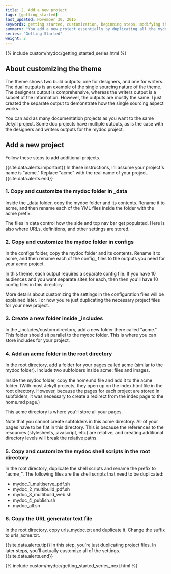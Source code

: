 ```yaml
---
title: 2. Add a new project
tags: [getting_started]
last_updated: November 30, 2015
keywords: getting started, customization, beginning steps, modifying the theme, modification
summary: "You add a new project essentially by duplicating all the mydoc project files in the _data, _includes, configs, and other folders. You can add as many projects as you want in this theme."
series: "Getting Started"
weight: 2
---
```

<!-- your frontmatter goes here -->

{% include custom/mydoc/getting_started_series.html %}

## About customizing the theme 

The theme shows two build outputs: one for designers, and one for writers. The dual outputs is an example of the single sourcing nature of the theme. The designers output is comprehensive, whereas the writers output is a subset of the information. However, the outputs are mostly the same. I just created the separate output to demonstrate how the single sourcing aspect works. 

You can add as many documentation projects as you want to the same Jekyll project. Some doc projects have multiple outputs, as is the case with the designers and writers outputs for the mydoc project. 

## Add a new project
Follow these steps to add additional projects.

{{site.data.alerts.important}} In these instructions, I'll assume your project's name is "acme." Replace "acme" with the real name of your project. {{site.data.alerts.end}}

### 1. Copy and customize the mydoc folder in _data

Inside the \_data folder, copy the mydoc folder and its contents. Rename it to acme, and then rename each of the YML files inside the folder with the acme prefix.

The files in data control how the side and top nav bar get populated. Here is also where URLs, definitions, and other settings are stored.

### 2. Copy and customize the mydoc folder in configs

In the configs folder, copy the mydoc folder and its contents. Rename it to acme, and then rename each of the config_ files to the outputs you need for your acme project. 

In this theme, each output requires a separate config file. If you have 10 audiences and you want separate sites for each, then then you'll have 10 config files in this directory. 

More details about customizing the settings in the configuration files will be explained later. For now you're just duplicating the necessary project files for your new project.

### 3. Create a new folder inside \_includes

In the _includes/custom directory, add a new folder there called "acme." This folder should sit parallel to the mydoc folder. This is where you can store includes for your project. 

### 4. Add an acme folder in the root directory

In the root directory, add a folder for your pages called acme (similar to the mydoc folder). Include two subfolders inside acme: files and images.

Inside the mydoc folder, copy the home.md file and add it to the acme folder. (With most Jekyll projects, they open up on the index.html file in the root directory. However, because the pages for each project are stored in subfolders, it was necessary to create a redirect from the index page to the home.md page.)

This acme directory is where you'll store all your pages. 

Note that you cannot create subfolders in this acme directory. All of your pages have to be flat in this directory. This is because the references to the resources (stylesheets, javascript, etc.) are relative, and creating additional directory levels will break the relative paths.

### 5. Copy and customize the mydoc shell scripts in the root directory

In the root directory, duplicate the shell scripts and rename the prefix to "acme_". The following files are the shell scripts that need to be duplicated:

* mydoc_1_multiserve_pdf.sh
* mydoc_2_multibuild_pdf.sh
* mydoc_3_multibuild_web.sh
* mydoc_4_publish.sh
* mydoc_all.sh

### 6. Copy the URL generator text file

In the root directory, copy urls_mydoc.txt and duplicate it. Change the suffix to urls_acme.txt.

{{site.data.alerts.tip}} In this step, you're just duplicating project files. In later steps, you'll actually customize all of the settings. {{site.data.alerts.end}}

{% include custom/mydoc/getting_started_series_next.html %}


 



